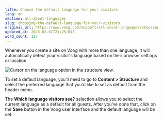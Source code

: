 ```yaml
---
title: Choose the default language for your visitors
lang: en
section: all-about-languages
slug: choosing-the-default-language-for-your-visitors
original_url: https://www.voog.com/support/all-about-languages/choosing-the-default-language-for-your-visitors
updated_at: 2025-08-07T21:25:01Z
word_count: 127
---
```

Whenever you create a site on Voog with more than one language, it will automatically detect your visitor's language based on their browser settings or location.

![Cursor on the language option in the structure view.](https://media.voog.com/0000/0036/2183/photos/Languages4-1_block.png "Cursor on the language option in the structure view.")

To set a default language, you'll need to go to **Content > Structure** and select the preferred language that you'd like to set as default from the header menu.

The **Which language visitors see?** selection allows you to select the current language as a default for all guests. After you've done that, click on the **Save** button in the Voog user interface and the default language will be set.
